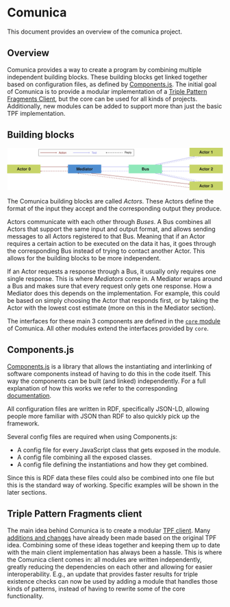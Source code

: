 # Comunica

This document provides an overview of the comunica project.

## Overview
Comunica provides a way to create a program by combining multiple independent building blocks.
These building blocks get linked together based on configuration files,
as defined by [Components.js](https://www.npmjs.com/package/lsd-components).
The initial goal of Comunica is to provide a modular implementation
of a [Triple Pattern Fragments Client](http://linkeddatafragments.org/software/),
but the core can be used for all kinds of projects.
Additionally, new modules can be added to support more than just the basic TPF implementation.

## Building blocks
![Communication overview](actor-mediator-bus.svg)

The Comunica building blocks are called *Actors*.
These Actors define the format of the input they accept and the corresponding output they produce.


Actors communicate with each other through *Buses*.
A Bus combines all Actors that support the same input and output format,
and allows sending messages to all Actors registered to that Bus.
Meaning that if an Actor requires a certain action to be executed on the data it has,
it goes through the corresponding Bus instead of trying to contact another Actor.
This allows for the building blocks to be more independent.

If an Actor requests a response through a Bus, it usually only requires one single response.
This is where *Mediators* come in.
A Mediator wraps around a Bus and makes sure that every request only gets one response.
How a Mediator does this depends on the implementation.
For example, this could be based on simply choosing the Actor that responds first,
or by taking the Actor with the lowest cost estimate (more on this in the Mediator section).

The interfaces for these main 3 components are defined in the
[`core` module](core.md) of Comunica.
All other modules extend the interfaces provided by `core`.

## Components.js
[Components.js](https://www.npmjs.com/package/lsd-components) is a library that allows 
the instantiating and interlinking of software components instead of having to do this in the code itself.
This way the components can be built (and linked) independently.
For a full explanation of how this works we refer to the corresponding
[documentation](http://componentsjs.readthedocs.io/en/latest/).

All configuration files are written in RDF, specifically JSON-LD,
allowing people more familiar with JSON than RDF to also quickly pick up the framework.

Several config files are required when using Components.js:
 * A config file for every JavaScript class that gets exposed in the module.
 * A config file combining all the exposed classes.
 * A config file defining the instantiations and how they get combined.

Since this is RDF data these files could also be combined into one file
but this is the standard way of working.
Specific examples will be shown in the later sections.

## Triple Pattern Fragments client
The main idea behind Comunica is to create a modular [TPF client](http://linkeddatafragments.org/software/).
Many [additions and changes](http://linkeddatafragments.org/publications/) have already been made
based on the original TPF idea.
Combining some of these ideas together and keeping them up to date with the main client implementation
has always been a hassle.
This is where the Comunica client comes in: all modules are written independently,
greatly reducing the dependencies on each other and allowing for easier interoperability.
E.g., an update that provides faster results for triple existence checks can now be used
by adding a module that handles those kinds of patterns,
instead of having to rewrite some of the core functionality.